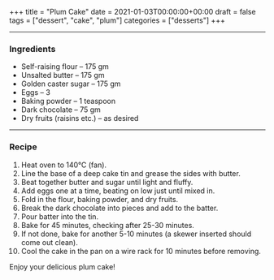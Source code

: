 +++
title = "Plum Cake"
date = 2021-01-03T00:00:00+00:00
draft = false
tags = ["dessert", "cake", "plum"]
categories = ["desserts"]
+++

---

### Ingredients

- Self-raising flour – 175 gm  
- Unsalted butter – 175 gm  
- Golden caster sugar – 175 gm  
- Eggs – 3  
- Baking powder – 1 teaspoon  
- Dark chocolate – 75 gm  
- Dry fruits (raisins etc.) – as desired  

---

### Recipe

1. Heat oven to 140°C (fan).  
2. Line the base of a deep cake tin and grease the sides with butter.  
3. Beat together butter and sugar until light and fluffy.  
4. Add eggs one at a time, beating on low just until mixed in.  
5. Fold in the flour, baking powder, and dry fruits.  
6. Break the dark chocolate into pieces and add to the batter.  
7. Pour batter into the tin.  
8. Bake for 45 minutes, checking after 25-30 minutes.  
9. If not done, bake for another 5-10 minutes (a skewer inserted should come out clean).  
10. Cool the cake in the pan on a wire rack for 10 minutes before removing.  

Enjoy your delicious plum cake!  
